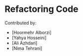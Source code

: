 # Refactoring Code

Contributed by:
- [Hoormehr Alborzi]
- [Yahya Hosseini]
- [Ali Azhdari]
- [Nima Tehrani]
